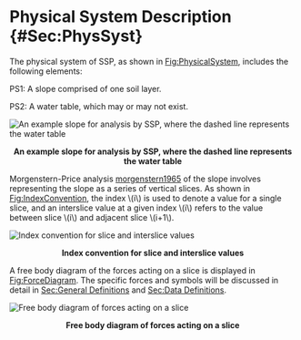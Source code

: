# Physical System Description {#Sec:PhysSyst}

The physical system of SSP, as shown in [Fig:PhysicalSystem](./SecPhysSyst.md#Figure:PhysicalSystem), includes the following elements:

PS1: A slope comprised of one soil layer.

PS2: A water table, which may or may not exist.

<div id="Figure:PhysicalSystem"></div>

![An example slope for analysis by SSP, where the dashed line represents the water table](./assets/PhysSyst.png)

**<p align="center">An example slope for analysis by SSP, where the dashed line represents the water table</p>**

Morgenstern-Price analysis [morgenstern1965](./SecReferences.md#morgenstern1965) of the slope involves representing the slope as a series of vertical slices. As shown in [Fig:IndexConvention](./SecPhysSyst.md#Figure:IndexConvention), the index \\(i\\) is used to denote a value for a single slice, and an interslice value at a given index \\(i\\) refers to the value between slice \\(i\\) and adjacent slice \\(i+1\\).

<div id="Figure:IndexConvention"></div>

![Index convention for slice and interslice values](./assets/IndexConvention.png)

**<p align="center">Index convention for slice and interslice values</p>**

A free body diagram of the forces acting on a slice is displayed in [Fig:ForceDiagram](./SecPhysSyst.md#Figure:ForceDiagram). The specific forces and symbols will be discussed in detail in [Sec:General Definitions](./SecGDs.md#Sec:GDs) and [Sec:Data Definitions](./SecDDs.md#Sec:DDs).

<div id="Figure:ForceDiagram"></div>

![Free body diagram of forces acting on a slice](./assets/ForceDiagram.png)

**<p align="center">Free body diagram of forces acting on a slice</p>**

